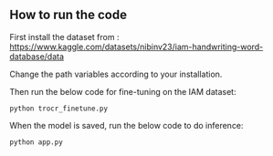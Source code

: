 ## How to run the code

First install the dataset from :
    https://www.kaggle.com/datasets/nibinv23/iam-handwriting-word-database/data

Change the path variables according to your installation.

Then run the below code for fine-tuning on the IAM dataset:
```
python trocr_finetune.py 
```

When the model is saved, run the below code to do inference:
```
python app.py
```